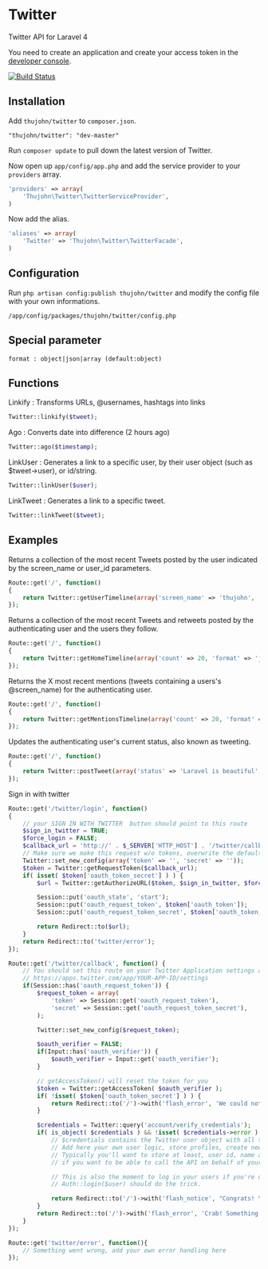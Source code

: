 # Twitter

Twitter API for Laravel 4

You need to create an application and create your access token in the [developer console](https://dev.twitter.com/).

[![Build Status](https://travis-ci.org/thujohn/twitter-l4.png?branch=master)](https://travis-ci.org/thujohn/twitter-l4)


## Installation

Add `thujohn/twitter` to `composer.json`.
```
"thujohn/twitter": "dev-master"
```

Run `composer update` to pull down the latest version of Twitter.

Now open up `app/config/app.php` and add the service provider to your `providers` array.
```php
'providers' => array(
	'Thujohn\Twitter\TwitterServiceProvider',
)
```

Now add the alias.
```php
'aliases' => array(
	'Twitter' => 'Thujohn\Twitter\TwitterFacade',
)
```


## Configuration

Run `php artisan config:publish thujohn/twitter` and modify the config file with your own informations.
```
/app/config/packages/thujohn/twitter/config.php
```


## Special parameter

```
format : object|json|array (default:object)
```


## Functions

Linkify : Transforms URLs, @usernames, hashtags into links
```php
Twitter::linkify($tweet);
```

Ago : Converts date into difference (2 hours ago)
```php
Twitter::ago($timestamp);
```

LinkUser : Generates a link to a specific user, by their user object (such as $tweet->user), or id/string.
```php
Twitter::linkUser($user);
```

LinkTweet : Generates a link to a specific tweet.
```php
Twitter::linkTweet($tweet);
```


## Examples

Returns a collection of the most recent Tweets posted by the user indicated by the screen_name or user_id parameters.
```php
Route::get('/', function()
{
	return Twitter::getUserTimeline(array('screen_name' => 'thujohn', 'count' => 20, 'format' => 'json'));
});
```

Returns a collection of the most recent Tweets and retweets posted by the authenticating user and the users they follow.
```php
Route::get('/', function()
{
	return Twitter::getHomeTimeline(array('count' => 20, 'format' => 'json'));
});
```

Returns the X most recent mentions (tweets containing a users's @screen_name) for the authenticating user.
```php
Route::get('/', function()
{
	return Twitter::getMentionsTimeline(array('count' => 20, 'format' => 'json'));
});
```

Updates the authenticating user's current status, also known as tweeting.
```php
Route::get('/', function()
{
	return Twitter::postTweet(array('status' => 'Laravel is beautiful', 'format' => 'json'));
});
```


Sign in with twitter
```php
Route::get('/twitter/login', function()
{
	// your SIGN IN WITH TWITTER  button should point to this route
	$sign_in_twitter = TRUE;
	$force_login = FALSE;
	$callback_url = 'http://' . $_SERVER['HTTP_HOST'] . '/twitter/callback';
	// Make sure we make this request w/o tokens, overwrite the default values in case of login.
	Twitter::set_new_config(array('token' => '', 'secret' => ''));
	$token = Twitter::getRequestToken($callback_url);
	if( isset( $token['oauth_token_secret'] ) ) {
		$url = Twitter::getAuthorizeURL($token, $sign_in_twitter, $force_login);

		Session::put('oauth_state', 'start');
		Session::put('oauth_request_token', $token['oauth_token']);
		Session::put('oauth_request_token_secret', $token['oauth_token_secret']);

		return Redirect::to($url);
	}
	return Redirect::to('twitter/error');
});

Route::get('/twitter/callback', function() {
	// You should set this route on your Twitter Application settings as the callback
	// https://apps.twitter.com/app/YOUR-APP-ID/settings
	if(Session::has('oauth_request_token')) {
		$request_token = array(
			'token' => Session::get('oauth_request_token'),
			'secret' => Session::get('oauth_request_token_secret'),
		);

		Twitter::set_new_config($request_token);

		$oauth_verifier = FALSE;
		if(Input::has('oauth_verifier')) {
			$oauth_verifier = Input::get('oauth_verifier');
		}

		// getAccessToken() will reset the token for you
		$token = Twitter::getAccessToken( $oauth_verifier );
		if( !isset( $token['oauth_token_secret'] ) ) {
			return Redirect::to('/')->with('flash_error', 'We could not log you in on Twitter.');
		}

		$credentials = Twitter::query('account/verify_credentials');
		if( is_object( $credentials ) && !isset( $credentials->error ) ) {
			// $credentials contains the Twitter user object with all the info about the user.
			// Add here your own user logic, store profiles, create new users on your tables...you name it!
			// Typically you'll want to store at least, user id, name and access tokens
			// if you want to be able to call the API on behalf of your users.

			// This is also the moment to log in your users if you're using Laravel's Auth class
			// Auth::login($user) should do the trick.

			return Redirect::to('/')->with('flash_notice', "Congrats! You've successfully signed in!");
		}
		return Redirect::to('/')->with('flash_error', 'Crab! Something went wrong while signing you up!');
	}
});

Route::get('twitter/error', function(){
	// Something went wrong, add your own error handling here
});

```
